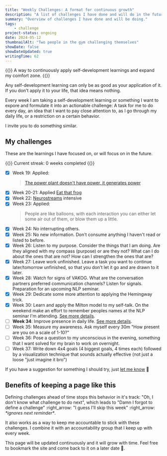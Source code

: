 ```yaml
---
title: "Weekly Challenges: A format for continuous growth"
description: "A list of challenges I have done and will do in the future. The motivation and effectiveness of weekly challenges is explained."
summary: "Overview of challenges I have done and will be doing."
tags:
    - challenge
project-status: ongoing
date: 2024-05-12
thumbnailAlt: "Two people in the gym challenging themselves"
showDate: false
showDateUpdated: true
writingTime: 62
---
```


{{<lead>}}
A way to continuously apply self-development learnings and expand my comfort zone.
{{</lead>}}

Any self-development learning can only be as good as your application of it.
If you don't apply it to your life, that idea means nothing.

Every week I am taking a self-development learning or something I want to
expore and formulate it into an actionable challenge:
A task for me to do every day,
an idea that I want to pay close attention to, as I go through my daily
life, or
a restriction on a certain behavior.

<!-- TODO: expand -->
I invite you to do something similar.

## My challenges

These are the learnings I have focused on, or will focus on in the future.

{{<badge>}}
Current streak: 0 weeks completed
{{</badge>}}

- [x] Week 19: Applied:
  >[The power plant doesn't have power, it generates power](essay/power-plant)
- [x] Week 20-21: Applied [Eat that frog](essay/eat-that-frog)
- [x] Week 22: [Neurostreams](review/neurostreams) intensive
- [x] Week 23: Applied:
    > People are like balloons, with each interaction you can either
    let some air out of them, or blow them up a little.
- [x] Week 24: No interrupting others.
- [x] Week 25: No new information. Don't consume anything I haven't read or
    listed to before.
- [x] Week 26: Listen to my purpose. Consider the things that I am doing.
Are they aligned with my compass (purpose) or are they not? What can I do
about the ones that are not? How can I strengthen the ones that are?
- [x] Week 27: Leave work unfinished. Leave a task you want to continue
later/tomorrow unfinished, so that you don't let it go and are drawn to it
later.
- [x] Week 28: Watch for signs of VAKOG. What are the conversation partners
preferred communication channels? Listen for signals. Preparation for an
upcoming NLP seminar.
- [x] Week 29: Dedicate some more attention to applying the Hemingway trick.
- [x] Week 30: Learn and apply the Milton model to my self-talk.
On the weekend make an effort to remember peoples names at the NLP seminar I'm attending. [See more details](newsletter/1).
- [ ] **Week 34**: Improve presence in daily life. [See more details](newsletter/2).
- [ ] Week 35: Measure my awareness. Ask myself every 30m "How present are
you on a scale of 1-10?"
- [ ] Week 36: Pose a question to my unconscious in the evening, something
that I want solved for my brain to work on overnight.
- [ ] Week 37: Write down 4x4 goals (4 biggest goals, 4 times each) followed by
    a visualization technique that sounds actually effective
    (not just a loose "just imagine it bro")
<!-- - [ ] Week <++>: <++> -->

If you have a suggestion for something I should try,
just [let me know](mailto:challenge-suggestion@jneidel.com) :slightly_smiling_face:

<!-- TODO: rework -->
<!-- ## What is this? -->
<!---->
<!-- My goal is to write an article about the experience of each challenge. -->
<!-- So for past challenges you will find those articles linked. -->
<!-- Each challenge also comes with a short description of what it's about/what my -->
<!-- intention for it was. -->

## Benefits of keeping a page like this

Defining challenges ahead of time stops this behavior in it's track:
"Oh, I don't know what challenge to do next", which leads to "Damn I forgot to
define a challenge" :right_arrow: "I guess I'll skip this week" :right_arrow:
_\*ignores next reminder\*_.

It also works as a way to keep me accountable to stick with these challenges.
I combine it with an accountability group that I keep up with every week.

This page will be updated continuously and it will grow with time.
Feel free to bookmark the site and come back to it on a later date
:slightly_smiling_face:.

